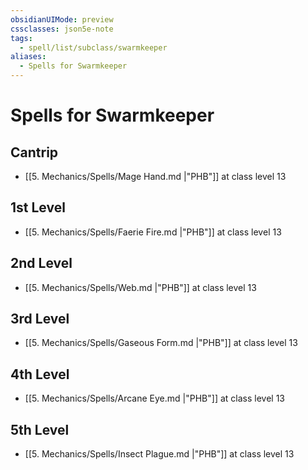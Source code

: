```yaml
---
obsidianUIMode: preview
cssclasses: json5e-note
tags:
  - spell/list/subclass/swarmkeeper
aliases:
  - Spells for Swarmkeeper
---
```

# Spells for Swarmkeeper

## Cantrip

- [[5. Mechanics/Spells/Mage Hand.md \|"PHB"]] at class level 13

## 1st Level

- [[5. Mechanics/Spells/Faerie Fire.md \|"PHB"]] at class level 13

## 2nd Level

- [[5. Mechanics/Spells/Web.md \|"PHB"]] at class level 13

## 3rd Level

- [[5. Mechanics/Spells/Gaseous Form.md \|"PHB"]] at class level 13

## 4th Level

- [[5. Mechanics/Spells/Arcane Eye.md \|"PHB"]] at class level 13

## 5th Level

- [[5. Mechanics/Spells/Insect Plague.md \|"PHB"]] at class level 13
